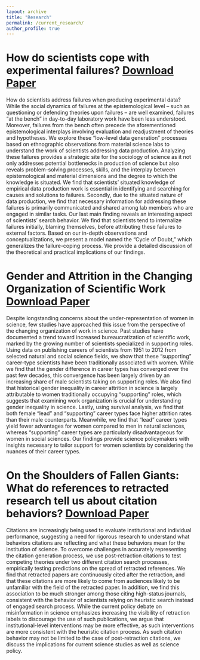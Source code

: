 ```yaml
---
layout: archive
title: "Research"
permalink: /current_research/
author_profile: true
---
```




How do scientists cope with experimental failures? [Download Paper](/files/cod_working_paper.pdf)
======
How do scientists address failures when producing experimental data? While the social dynamics of failures at the epistemological level – such as questioning or defending theories upon failures – are well examined, failures “at the bench” in day-to-day laboratory work have been less understood. Moreover, failures from the bench often precede the aforementioned epistemological interplays involving evaluation and readjustment of theories and hypotheses. We explore these “low-level data generation” processes based on ethnographic observations from material science labs to understand the work of scientists addressing data production. Analyzing these failures provides a strategic site for the sociology of science as it not only addresses potential bottlenecks in production of science but also reveals problem-solving processes, skills, and the interplay between epistemological and material dimensions and the degree to which the knowledge is situated. We find that scientists’ situated knowledge of empirical data production work is essential in identifying and searching for causes and solutions to failures. Secondly, due to the situated nature of data production, we find that necessary information for addressing these failures is primarily communicated and shared among lab members who are engaged in similar tasks. Our last main finding reveals an interesting aspect of scientists’ search behavior. We find that scientists tend to internalize failures initially, blaming themselves, before attributing these failures to external factors. Based on our in-depth observations and conceptualizations, we present a model named the “Cycle of Doubt,” which generalizes the failure-coping process. We provide a detailed discussion of the theoretical and practical implications of our findings. 



Gender and Attrition in the Changing Organization of Scientific Work [Download Paper](/files/gender_working_paper.pdf)
======
Despite longstanding concerns about the under-representation of women in science, few studies have approached this issue from the perspective of the changing organization of work in science. Past studies have documented a trend toward increased bureaucratization of scientific work, marked by the growing number of scientists specialized in supporting roles. Using data on publishing careers of scientists from 1951 to 2012 from selected natural and social science fields, we show that these “supporting” career-type scientists have been traditionally associated with women. While we find that the gender difference in career types has converged over the past few decades, this convergence has been largely driven by an increasing share of male scientists taking on supporting roles. We also find that historical gender inequality in career attrition in science is largely attributable to women traditionally occupying “supporting” roles, which suggests that examining work organization is crucial for understanding gender inequality in science. Lastly, using survival analysis, we find that both female “lead” and “supporting” career types face higher attrition rates than their male counterparts. Meanwhile, we find that “lead” career types yield fewer advantages for women compared to men in natural sciences, whereas “supporting” career types are particularly disadvantageous for women in social sciences. Our findings provide science policymakers with insights necessary to tailor support for women scientists by considering the nuances of their career types. 



On the Shoulders of Fallen Giants: What do references to retracted research tell us about citation behaviors? [Download Paper](/files/fallen_giant_working_paper.pdf)
======
Citations are increasingly being used to evaluate institutional and individual performance, suggesting a need for rigorous research to understand what behaviors citations are reflecting and what these behaviors mean for the institution of science. To overcome challenges in accurately representing the citation generation process, we use post-retraction citations to test competing theories under two different citation search processes, empirically testing predictions on the spread of retracted references. We find that retracted papers are continuously cited after the retraction, and that these citations are more likely to come from audiences likely to be unfamiliar with the field of the retracted paper. In addition, we find this association to be much stronger among those citing high-status journals, consistent with the behavior of scientists relying on heuristic search instead of engaged search process. While the current policy debate on misinformation in science emphasizes increasing the visibility of retraction labels to discourage the use of such publications, we argue that institutional-level interventions may be more effective, as such interventions are more consistent with the heuristic citation process. As such citation behavior may not be limited to the case of post-retraction citations, we discuss the implications for current science studies as well as science policy.
